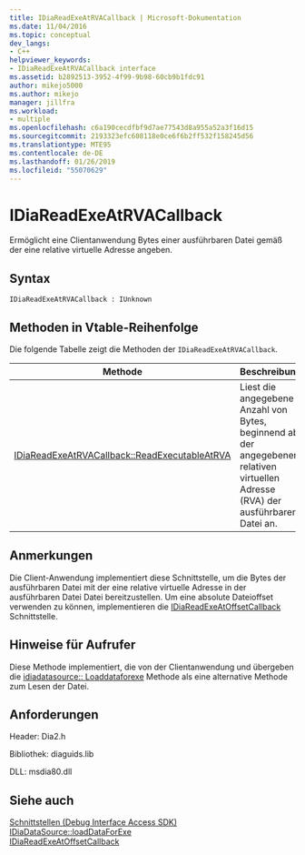 ```yaml
---
title: IDiaReadExeAtRVACallback | Microsoft-Dokumentation
ms.date: 11/04/2016
ms.topic: conceptual
dev_langs:
- C++
helpviewer_keywords:
- IDiaReadExeAtRVACallback interface
ms.assetid: b2892513-3952-4f99-9b98-60cb9b1fdc91
author: mikejo5000
ms.author: mikejo
manager: jillfra
ms.workload:
- multiple
ms.openlocfilehash: c6a190cecdfbf9d7ae77543d8a955a52a3f16d15
ms.sourcegitcommit: 2193323efc608118e0ce6f6b2ff532f158245d56
ms.translationtype: MTE95
ms.contentlocale: de-DE
ms.lasthandoff: 01/26/2019
ms.locfileid: "55070629"
---
```

# <a name="idiareadexeatrvacallback"></a>IDiaReadExeAtRVACallback
Ermöglicht eine Clientanwendung Bytes einer ausführbaren Datei gemäß der eine relative virtuelle Adresse angeben.  
  
## <a name="syntax"></a>Syntax  
  
```  
IDiaReadExeAtRVACallback : IUnknown  
```  
  
## <a name="methods-in-vtable-order"></a>Methoden in Vtable-Reihenfolge  
 Die folgende Tabelle zeigt die Methoden der `IDiaReadExeAtRVACallback`.  
  
|Methode|Beschreibung|  
|------------|-----------------|  
|[IDiaReadExeAtRVACallback::ReadExecutableAtRVA](../../debugger/debug-interface-access/idiareadexeatrvacallback-readexecutableatrva.md)|Liest die angegebene Anzahl von Bytes, beginnend ab der angegebenen relativen virtuellen Adresse (RVA) der ausführbaren Datei an.|  
  
## <a name="remarks"></a>Anmerkungen  
 Die Client-Anwendung implementiert diese Schnittstelle, um die Bytes der ausführbaren Datei mit der eine relative virtuelle Adresse in der ausführbaren Datei Datei bereitzustellen. Um eine absolute Dateioffset verwenden zu können, implementieren die [IDiaReadExeAtOffsetCallback](../../debugger/debug-interface-access/idiareadexeatoffsetcallback.md) Schnittstelle.  
  
## <a name="notes-for-callers"></a>Hinweise für Aufrufer  
 Diese Methode implementiert, die von der Clientanwendung und übergeben die [idiadatasource:: Loaddataforexe](../../debugger/debug-interface-access/idiadatasource-loaddataforexe.md) Methode als eine alternative Methode zum Lesen der Datei.  
  
## <a name="requirements"></a>Anforderungen  
 Header: Dia2.h  
  
 Bibliothek: diaguids.lib  
  
 DLL: msdia80.dll  
  
## <a name="see-also"></a>Siehe auch  
 [Schnittstellen (Debug Interface Access SDK)](../../debugger/debug-interface-access/interfaces-debug-interface-access-sdk.md)   
 [IDiaDataSource::loadDataForExe](../../debugger/debug-interface-access/idiadatasource-loaddataforexe.md)   
 [IDiaReadExeAtOffsetCallback](../../debugger/debug-interface-access/idiareadexeatoffsetcallback.md)